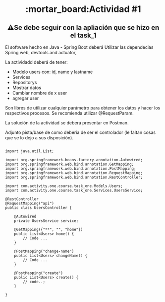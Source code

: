 <h1 align="center"> :mortar_board:Actividad #1</h1>

<h2 align="center"> ⚠️Se debe seguir con la apliación que se hizo en el task_1</h2>

El software hecho en Java - Spring Boot deberá Utilizar las dependecias Spring web, devtools and actuator,

La actividadd deberá de tener:

* Modelo users con: id, name y lastname 
* Services 
* Repositorys
* Mostrar datos
* Cambiar nombre de x user
* agregar user

Son libres de utilizar cualquier parámetro para obtener los datos y hacer los respectivos procesos. 
Se recomienda utilizar @RequestParam.

La solución de la actividad se deberá presentar en Postman.


Adjunto pista/base de como deberia de ser el controlador (le faltan cosas que se lo dejo a sus disposición). 
```java, package com.activity.one.course.task_one.Controllers;

import java.util.List;

import org.springframework.beans.factory.annotation.Autowired;
import org.springframework.web.bind.annotation.GetMapping;
import org.springframework.web.bind.annotation.PostMapping;
import org.springframework.web.bind.annotation.RequestMapping;
import org.springframework.web.bind.annotation.RestController;

import com.activity.one.course.task_one.Models.Users;
import com.activity.one.course.task_one.Services.UsersService;

@RestController
@RequestMapping("api")
public class UsersController {

    @Autowired
    private UsersService service;

    @GetMapping({"**", "", "home"})
    public List<Users> home() {
        // Code ...
    }

    @PostMapping("change-name")
    public List<Users> changeName() {
        // Code ...
    }

    @PostMapping("create")
    public List<Users> create() {
        // code..;
    }

}
```
